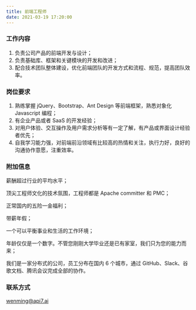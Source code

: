 ```yaml
---
title: 前端工程师
date: 2021-03-19 17:20:00
---
```

### 工作内容

1. 负责公司产品的前端开发与设计；
2. 负责基础库、框架和关键模块的开发和改进；
3. 配合技术团队整体建设，优化前端团队的开发方式和流程、规范，提高团队效率。

### 岗位要求

1. 熟练掌握 jQuery、Bootstrap、Ant Design 等前端框架，熟悉对象化 Javascript 编程；
2. 有企业产品或者 SaaS 的开发经验；
3. 对用户体验、交互操作及用户需求分析等有一定了解，有产品或界面设计经验者优先；
4. 自我学习能力强，对前端前沿领域有比较高的热情和关注，执行力好，良好的沟通协作意愿，注重效率。

### 附加信息

薪酬超过行业的平均水平；

顶尖工程师文化的技术氛围，工程师都是 Apache committer 和 PMC；

正常国内的五险一金福利；

带薪年假；

一个可以平衡事业和生活的工作环境；

年龄仅仅是一个数字。不管您刚刚大学毕业还是已有家室，我们只为您的能力而来；

我们是一家分布式的公司，员工分布在国内 6 个城市，通过 GitHub、Slack、谷歌文档、腾讯会议完成全部的协作。

### 联系方式

[wenming@api7.ai](mailto:wenming@api7.ai)
